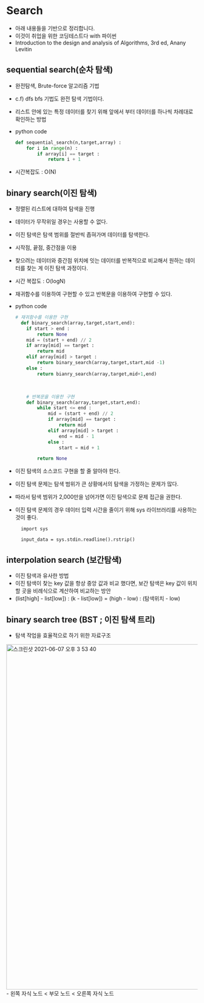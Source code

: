 # Search
- 아래 내용들을 기반으로 정리합니다.
- 이것이 취업을 위한 코딩테스트다 with 파이썬
- Introduction to the design and analysis of Algorithms, 3rd ed, Anany Levitin

## sequential search(순차 탐색)

- 완전탐색, Brute-force 알고리즘 기법
- c.f) dfs bfs 기법도 완전 탐색 기법이다.
- 리스트 안에 있는 특정 데이터를 찾기 위해 앞에서 부터 데이터를 하나씩 차례대로 확인하는 방법

- python code

    ```python
    def sequential_search(n,target,array) :
        for i in range(n) :
            if array[i] == target :
                return i + 1
    ```
    
- 시간복잡도 : O(N)


## binary search(이진 탐색)
- 정렬된 리스트에 대하여 탐색을 진행

- 데이터가 무작위일 경우는 사용할 수 없다.

- 이진 탐색은 탐색 범위를 절반씩 좁혀가며 데이터를 탐색한다.

- 시작점, 끝점, 중간점을 이용

- 찾으려는 데이터와 중간점 위치에 잇는 데이터를 반복적으로 비교해서 원하는 데이터를 찾는 게 이진 탐색 과정이다.

- 시간 복잡도 : O(logN)

- 재귀함수를 이용하여 구현할 수 있고 반복문을 이용하여 구현할 수 있다.

- python code

    ```python
    # 재귀함수를 이용한 구현
      def binary_search(array,target,start,end):
        if start > end :
            return None
        mid = (start + end) // 2
        if array[mid] == target :
            return mid
        elif array[mid] > target :
            return binary_search(array,target,start,mid -1)
        else :
            return bianry_search(array,target,mid+1,end)
    ```
    
    ​    
    
    ```python
        # 반복문을 이용한 구현
        def binary_search(array,target,start,end):
            while start <= end :
                mid = (start + end) // 2
                if array[mid] == target :
                    return mid
                elif array[mid] > target :
                    end = mid - 1
                else :
                    start = mid + 1
    
    		return None
    ```
    
- 이진 탐색의 소스코드 구현을 할 줄 알아야 한다.

- 이진 탐색 문제는 탐색 범위가 큰 상황에서의 탐색을 가정하는 문제가 많다.

- 따라서 탐색 범위가 2,000만을 넘어가면 이진 탐색으로 문제 접근을 권한다.

- 이진 탐색 문제의 경우 데이터 입력 시간을 줄이기 위해 sys 라이브러리를 사용하는 것이 좋다.

        import sys
        
        input_data = sys.stdin.readline().rstrip()


## interpolation search (보간탐색)

- 이진 탐색과 유사한 방법
- 이진 탐색이 찾는 key 값을 항상 중앙 값과 비교 했다면, 보간 탐색은 key 값이 위치할 곳을 비례식으로 계산하여 비교하는 방안
- (list[high] - list[low]) : (k - list[low])  = (high - low) : (탐색위치 - low)

## binary search tree (BST ; 이진 탐색 트리)
- 탐색 작업을 효율적으로 하기 위한 자료구조
<img width="907" alt="스크린샷 2021-06-07 오후 3 53 40" src="https://user-images.githubusercontent.com/68215452/120972319-94cf9f80-c7a8-11eb-85ad-a2065faaf2a7.png">
- 왼쪽 자식 노드 < 부모 노드 < 오른쪽 자식 노드

